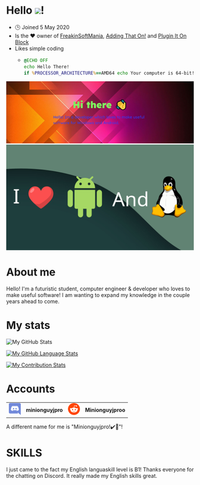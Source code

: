 # Hello <img src="https://media.tenor.com/images/822fb670841c6f6582fefbb82e338a50/tenor.gif" width="30px">!
* 🕒 Joined 5 May 2020
* Is the ❤️ owner of [FreakinSoftMania](https://github.com/FreakinSoftMania), [Adding That On!](https://github.com/Adding-That-On) and [Plugin It On Block](https://github.com/Pluging-it-on-block)
* Likes simple coding
  * ```bat
    @ECHO OFF
    echo Hello There!
    if %PROCESSOR_ARCHITECTURE%==AMD64 echo Your computer is 64-bit!
    ```

![Welcome!](./img/welcome-message.png)
![I love Android and Linux!](./img/android-and-linux-fan.png)
# About me
Hello! I'm a futuristic student, computer engineer & developer who loves to make useful software! I am wanting to expand my knowledge in the couple years ahead to come.
# My stats
![My GitHub Stats](https://github-readme-stats.vercel.app/api/?username=Minionguyjpro&count_private=true&theme=react&showicons=true)

[![My GitHub Language Stats](https://github-readme-stats.vercel.app/api/top-langs/?username=Minionguyjpro&langs_count=5&theme=react)]()

[![My Contribution Stats](https://github-contribution-stats.vercel.app/api/?username=Minionguyjpro)](https://github.com/Minionguyjpro/github-contribution-stats/)
# Accounts
<table>
  <tr>
    <td align="left"><img src="./img/discord.svg" alt="minionguyjpro" width="32" height="32"/></td><th>minionguyjpro</th>
    <td align="left"><img src="./img/reddit.svg" alt="Minionguyjproo" width="32" height="32"/></td><th>Minionguyjproo</th>
  </tr>
</table>
A different name for me is "Minionguyjpro!✔️👏"!

# SKILLS
I just came to the fact my English languaskill level is B1! Thanks everyone for the chatting on Discord. It really made my English skills great.
